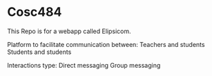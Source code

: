 # Cosc484
This Repo is for a webapp called Elipsicom.

Platform to facilitate communication between:
Teachers and students
Students and students

Interactions type:
Direct messaging 
Group messaging
